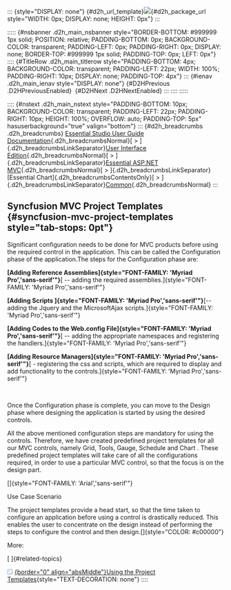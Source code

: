 ::: {style="DISPLAY: none"}
[](ms-xhelp:///?Id=d2h_url_template){#d2h_url_template}![](!package_url!){#d2h_package_url style="WIDTH: 0px; DISPLAY: none; HEIGHT: 0px"}
:::

::::: {#nsbanner .d2h_main_nsbanner style="BORDER-BOTTOM: #999999 1px solid; POSITION: relative; PADDING-BOTTOM: 0px; BACKGROUND-COLOR: transparent; PADDING-LEFT: 0px; PADDING-RIGHT: 0px; DISPLAY: none; BORDER-TOP: #999999 1px solid; PADDING-TOP: 0px; LEFT: 0px"}
:::: {#TitleRow .d2h_main_titlerow style="PADDING-BOTTOM: 4px; BACKGROUND-COLOR: transparent; PADDING-LEFT: 22px; WIDTH: 100%; PADDING-RIGHT: 10px; DISPLAY: none; PADDING-TOP: 4px"}
::: {#ienav .d2h_main_ienav style="DISPLAY: none"}
[](ms-xhelp:///?Id=f69eeda2-41b8-4625-9481-befc74a29eb0){#D2HPrevious .D2HPreviousEnabled}  [](ms-xhelp:///?Id=7811d03d-d137-4ce6-849b-0f6751450f14){#D2HNext .D2HNextEnabled}
:::
::::
:::::

:::: {#nstext .d2h_main_nstext style="PADDING-BOTTOM: 10px; BACKGROUND-COLOR: transparent; PADDING-LEFT: 22px; PADDING-RIGHT: 10px; HEIGHT: 100%; OVERFLOW: auto; PADDING-TOP: 5px" hasuserbackground="true" valign="bottom"}
::: {#d2h_breadcrumbs .d2h_breadcrumbs}
[Essential Studio User Guide Documentation](ms-xhelp:///?Id=12457748-09e3-4d74-a240-8e049cedf030){.d2h_breadcrumbsNormal}[ \> ]{.d2h_breadcrumbsLinkSeparator}[User Interface Edition](ms-xhelp:///?Id=c29296b7-531c-413b-a0ec-488ca1f7f669){.d2h_breadcrumbsNormal}[ \> ]{.d2h_breadcrumbsLinkSeparator}[Essential ASP.NET MVC](ms-xhelp:///?Id=4b14e7d1-65c4-4f67-b1aa-2c37709905a5){.d2h_breadcrumbsNormal}[ \> ]{.d2h_breadcrumbsLinkSeparator}[Essential Chart]{.d2h_breadcrumbsContentsOnly}[ \> ]{.d2h_breadcrumbsLinkSeparator}[Common](ms-xhelp:///?Id=0985744c-e329-47a2-96c1-4ce11884d321){.d2h_breadcrumbsNormal}
:::

## Syncfusion MVC Project Templates {#syncfusion-mvc-project-templates style="tab-stops: 0pt"}

Significant configuration needs to be done for MVC products before using the required control in the application. This can be called the Configuration phase of the application.The steps for the Configuration phase are:

**[Adding Reference Assemblies]{style="FONT-FAMILY: 'Myriad Pro','sans-serif'"}**[ -- adding the required assemblies.]{style="FONT-FAMILY: 'Myriad Pro','sans-serif'"}

**[Adding Scripts ]{style="FONT-FAMILY: 'Myriad Pro','sans-serif'"}**[-- adding the Jquery and the MicrosoftAjax scripts.]{style="FONT-FAMILY: 'Myriad Pro','sans-serif'"}

**[Adding Codes to the Web.config File]{style="FONT-FAMILY: 'Myriad Pro','sans-serif'"}**[ -- adding the appropriate namespaces and registering the handlers.]{style="FONT-FAMILY: 'Myriad Pro','sans-serif'"}

**[Adding Resource Managers]{style="FONT-FAMILY: 'Myriad Pro','sans-serif'"}**[ - registering the css and scripts, which are required to display and add functionality to the controls.]{style="FONT-FAMILY: 'Myriad Pro','sans-serif'"}

 

Once the Configuration phase is complete, you can move to the Design phase where designing the application is started by using the desired controls.

All the above mentioned configuration steps are mandatory for using the controls. Therefore, we have created predefined project templates for all our MVC controls, namely Grid, Tools, Gauge, Schedule and Chart . These predefined project templates will take care of all the configurations required, in order to use a particular MVC control, so that the focus is on the design part.

[]{style="FONT-FAMILY: 'Arial','sans-serif'"} 

Use Case Scenario

The project templates provide a head start, so that the time taken to configure an application before using a control is drastically reduced. This enables the user to concentrate on the design instead of performing the steps to configure the control and then design.[]{style="COLOR: #c00000"}

More:

[ ]{#related-topics}

[![](button.gif){border="0" align="absMiddle"}Using the Project Templates](ms-xhelp:///?Id=7811d03d-d137-4ce6-849b-0f6751450f14){style="TEXT-DECORATION: none"}
::::

